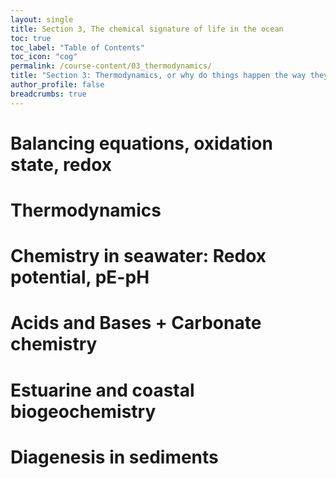 ```yaml
---
layout: single
title: Section 3, The chemical signature of life in the ocean
toc: true
toc_label: "Table of Contents"
toc_icon: "cog"
permalink: /course-content/03_thermodynamics/
title: "Section 3: Thermodynamics, or why do things happen the way they do?"
author_profile: false
breadcrumbs: true
---
```


# Balancing equations, oxidation state, redox
# Thermodynamics
# Chemistry in seawater: Redox potential, pE-pH
# Acids and Bases + Carbonate chemistry
# Estuarine and coastal biogeochemistry 
# Diagenesis in sediments
